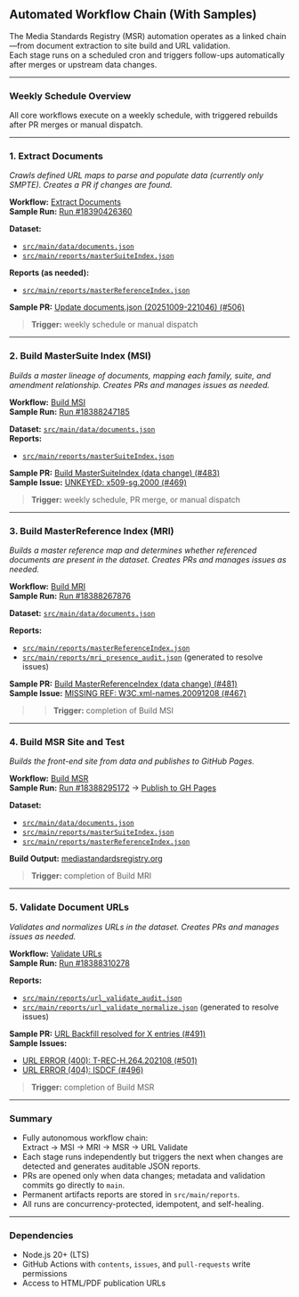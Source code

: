 ## Automated Workflow Chain (With Samples)

The Media Standards Registry (MSR) automation operates as a linked chain—from document extraction to site build and URL validation.  
Each stage runs on a scheduled cron and triggers follow-ups automatically after merges or upstream data changes.

---

### Weekly Schedule Overview
All core workflows execute on a weekly schedule, with triggered rebuilds after PR merges or manual dispatch.

---

### 1. Extract Documents
_Crawls defined URL maps to parse and populate data (currently only SMPTE). Creates a PR if changes are found._

**Workflow:** [Extract Documents](https://github.com/SteveLLamb/mediastandards-registry/actions/workflows/extract-docs.yml)  
**Sample Run:** [Run #18390426360](https://github.com/SteveLLamb/mediastandards-registry/actions/runs/18390426360/job/52399243873)

**Dataset:**  
- [`src/main/data/documents.json`](https://github.com/SteveLLamb/mediastandards-registry/blob/main/src/main/data/documents.json)  
- [`src/main/reports/masterSuiteIndex.json`](https://github.com/SteveLLamb/mediastandards-registry/blob/main/src/main/reports/masterSuiteIndex.json)

**Reports (as needed):**  
- [`src/main/reports/masterReferenceIndex.json`](https://github.com/SteveLLamb/mediastandards-registry/blob/main/src/main/reports/masterReferenceIndex.json)

**Sample PR:** [Update documents.json (20251009-221046) (#506)](https://github.com/SteveLLamb/mediastandards-registry/pull/506)  

>  **Trigger:** weekly schedule or manual dispatch

---

### 2. Build MasterSuite Index (MSI)
_Builds a master lineage of documents, mapping each family, suite, and amendment relationship. Creates PRs and manages issues as needed._

**Workflow:** [Build MSI](https://github.com/SteveLLamb/mediastandards-registry/actions/workflows/build-master-suite-index.yml)  
**Sample Run:** [Run #18388247185](https://github.com/SteveLLamb/mediastandards-registry/actions/runs/18388247185)

**Dataset:** [`src/main/data/documents.json`](https://github.com/SteveLLamb/mediastandards-registry/blob/main/src/main/data/documents.json)  
**Reports:**  
- [`src/main/reports/masterSuiteIndex.json`](https://github.com/SteveLLamb/mediastandards-registry/blob/main/src/main/reports/masterSuiteIndex.json)

**Sample PR:** [Build MasterSuiteIndex (data change) (#483)](https://github.com/SteveLLamb/mediastandards-registry/pull/483)  
**Sample Issue:** [UNKEYED: x509-sg.2000 (#469)](https://github.com/SteveLLamb/mediastandards-registry/issues/469)

> **Trigger:** weekly schedule, PR merge, or manual dispatch

---

### 3. Build MasterReference Index (MRI)
_Builds a master reference map and determines whether referenced documents are present in the dataset. Creates PRs and manages issues as needed._

**Workflow:** [Build MRI](https://github.com/SteveLLamb/mediastandards-registry/actions/workflows/build-master-reference-index.yml)  
**Sample Run:** [Run #18388267876](https://github.com/SteveLLamb/mediastandards-registry/actions/runs/18388267876)

**Dataset:** [`src/main/data/documents.json`](https://github.com/SteveLLamb/mediastandards-registry/blob/main/src/main/data/documents.json)

**Reports:**  
- [`src/main/reports/masterReferenceIndex.json`](https://github.com/SteveLLamb/mediastandards-registry/blob/main/src/main/reports/masterReferenceIndex.json)  
- [`src/main/reports/mri_presence_audit.json`](https://github.com/SteveLLamb/mediastandards-registry/blob/main/src/main/reports/mri_presence_audit.json) (generated to resolve issues)

**Sample PR:** [Build MasterReferenceIndex (data change) (#481)](https://github.com/SteveLLamb/mediastandards-registry/pull/481)  
**Sample Issue:** [MISSING REF: W3C.xml-names.20091208 (#467)](https://github.com/SteveLLamb/mediastandards-registry/issues/467)

> > **Trigger:** completion of Build MSI

---

### 4. Build MSR Site and Test
_Builds the front-end site from data and publishes to GitHub Pages._

**Workflow:** [Build MSR](https://github.com/SteveLLamb/mediastandards-registry/actions/workflows/build-msr-site.yml)  
**Sample Run:** [Run #18388295172](https://github.com/SteveLLamb/mediastandards-registry/actions/runs/18388295172) → [Publish to GH Pages](https://github.com/SteveLLamb/mediastandards-registry/actions/runs/18388308918)

**Dataset:**  
- [`src/main/data/documents.json`](https://github.com/SteveLLamb/mediastandards-registry/blob/main/src/main/data/documents.json)  
- [`src/main/reports/masterSuiteIndex.json`](https://github.com/SteveLLamb/mediastandards-registry/blob/main/src/main/reports/masterSuiteIndex.json)  
- [`src/main/reports/masterReferenceIndex.json`](https://github.com/SteveLLamb/mediastandards-registry/blob/main/src/main/reports/masterReferenceIndex.json)

**Build Output:** [mediastandardsregistry.org](https://mediastandardsregistry.org/)

> **Trigger:** completion of Build MRI

---

### 5. Validate Document URLs
_Validates and normalizes URLs in the dataset. Creates PRs and manages issues as needed._

**Workflow:** [Validate URLs](https://github.com/SteveLLamb/mediastandards-registry/actions/workflows/validate-urls.yml)  
**Sample Run:** [Run #18388310278](https://github.com/SteveLLamb/mediastandards-registry/actions/runs/18388310278)

**Reports:**  
- [`src/main/reports/url_validate_audit.json`](https://github.com/SteveLLamb/mediastandards-registry/blob/main/src/main/reports/url_validate_audit.json)  
- [`src/main/reports/url_validate_normalize.json`](https://github.com/SteveLLamb/mediastandards-registry/blob/main/src/main/reports/url_validate_normalize.json) (generated to resolve issues)

**Sample PR:** [URL Backfill resolved for X entries (#491)](https://github.com/SteveLLamb/mediastandards-registry/pull/491)  
**Sample Issues:**  
- [URL ERROR (400): T-REC-H.264.202108 (#501)](https://github.com/SteveLLamb/mediastandards-registry/issues/501)  
- [URL ERROR (404): ISDCF (#496)](https://github.com/SteveLLamb/mediastandards-registry/issues/496)

> **Trigger:** completion of Build MSR

---

### Summary
- Fully autonomous workflow chain:  
  Extract → MSI → MRI → MSR → URL Validate  
- Each stage runs independently but triggers the next when changes are detected and generates auditable JSON reports.  
- PRs are opened only when data changes; metadata and validation commits go directly to `main`.  
- Permanent artifacts reports are stored in `src/main/reports`.  
- All runs are concurrency-protected, idempotent, and self-healing.

---

### Dependencies
- Node.js 20+ (LTS)  
- GitHub Actions with `contents`, `issues`, and `pull-requests` write permissions  
- Access to HTML/PDF publication URLs